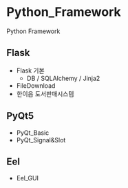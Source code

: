 # Python_Framework
Python Framework


## Flask
- Flask 기본
  - DB / SQLAlchemy / Jinja2
- FileDownload 
- 한이음 도서판매시스템

## PyQt5
- PyQt_Basic
- PyQt_Signal&Slot

## Eel
- Eel_GUI

